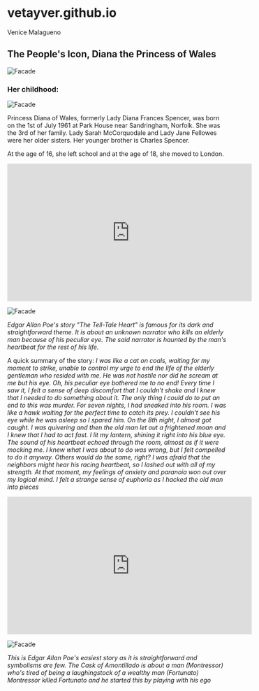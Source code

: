 # vetayver.github.io
Venice Malagueno

## The People's Icon, Diana the Princess of Wales 


![Facade](https://m.media-amazon.com/images/M/MV5BMjEyNzMyNTQ4M15BMl5BanBnXkFtZTcwNjA0NjI5NA@@._V1_.jpg) 

### Her childhood:


![Facade](https://people.com/thmb/5ttaLyDCk_F4mSnsB0YrK-IAF9k=/750x0/filters:no_upscale():max_bytes(150000):strip_icc():focal(1039x419:1041x421):format(webp)/princess-diana-siblings-0443fa1ce659423ea9808d6ec3fd25c8.jpg) 

Princess Diana of Wales, formerly Lady Diana Frances Spencer, was born on the 1st of July 1961 at Park House near Sandringham, Norfolk. She was the 3rd of her family. Lady Sarah McCorquodale and Lady Jane Fellowes were her older sisters. Her younger brother is Charles Spencer. 

At the age of 16, she left school and at the age of 18, she moved to London. 



<iframe width="560" height="315" src="https://www.youtube.com/embed/x-387NMCR6w?si=S2JNNzR8ce9mE_sT&amp;start=1" title="YouTube video player" frameborder="0" allow="accelerometer; autoplay; clipboard-write; encrypted-media; gyroscope; picture-in-picture; web-share" allowfullscreen></iframe>

![Facade](https://www.google.com/url?sa=i&url=https%3A%2F%2Fwww.cathaypacific.com%2Fcx%2Fen_TW%2Finspiration%2Ftravel%2Fdianas-london-how-the-city-of-a-princess-changed-forever.html&psig=AOvVaw1wRpq92Dj38Dhc2_UkNlaW&ust=1703083479223000&source=images&cd=vfe&opi=89978449&ved=0CBIQjRxqFwoTCMDXh43cm4MDFQAAAAAdAAAAABAD) 


*Edgar Allan Poe's story "The Tell-Tale Heart" is famous for its dark and straightforward theme. It is about an unknown narrator who kills an elderly man because of his peculiar eye. The said narrator is haunted by the man's heartbeat for the rest of his life.* 

A quick summary of the story:
    *I was like a cat on coals, waiting for my moment to strike, unable to control my urge to end the life of the elderly gentleman who resided with me. He was not hostile nor did he scream at me but his eye. Oh, his peculiar eye bothered me to no end! Every time I saw it, I felt a sense of deep discomfort that I couldn't shake and I knew that I needed to do something about it. The only thing I could do to put an end to this was murder. For seven nights, I had sneaked into his room. I was like a hawk waiting for the perfect time to catch its prey. I couldn’t see his eye while he was asleep so I spared him. On the 8th night, I almost got caught. I was quivering and then the old man let out a frightened moan and I knew that I had to act fast. I lit my lantern, shining it right into his blue eye. The sound of his heartbeat echoed through the room, almost as if it were mocking me. I knew what I was about to do was wrong, but I felt compelled to do it anyway. Others would do the same, right? I was afraid that the neighbors might hear his racing heartbeat, so I lashed out with all of my strength. At that moment, my feelings of anxiety and paranoia won out over my logical mind. I felt a strange sense of euphoria as I hacked the old man into pieces* 

<iframe width="560" height="315" src="https://www.youtube.com/embed/_fhExYkBl4Y?si=lMPYZ-FEQQfWZK9w&amp;start=42" title="YouTube video player" frameborder="0" allow="accelerometer; autoplay; clipboard-write; encrypted-media; gyroscope; picture-in-picture; web-share" allowfullscreen></iframe>

![Facade](https://cdn.kobo.com/book-images/ef2191bf-7a21-497b-bc4e-a660733e0bef/1200/1200/False/the-cask-of-amontillado-28.jpg) 

*This is Edgar Allan Poe's easiest story as it is straightforward and symbolisms are few. The Cask of Amontillado is about a man (Montressor) who's tired of being a laughingstock of a wealthy man (Fortunato) Montressor killed Fortunato and he started this by playing with his ego*

